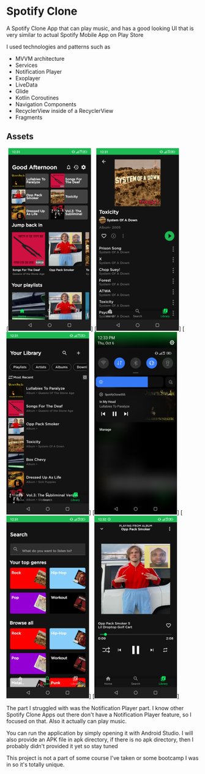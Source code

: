 # **Spotify Clone**

A Spotify Clone App that can play music, and has a good looking UI that is very similar to actual Spotify Mobile App on Play Store

I used technologies and patterns such as

- MVVM architecture
- Services
- Notification Player
- Exoplayer
- LiveData
- Glide
- Kotlin Coroutines
- Navigation Components
- RecyclerView inside of a RecyclerView
- Fragments

## Assets

[<img src="assets/home.png" width="216" height="476"/>]
[<img src="assets/album.png" width="216" height="476"/>]
[<img src="assets/library.png" width="216" height="476"/>]
[<img src="assets/notification.png" width="216" height="476"/>]
[<img src="assets/search.png" width="216" height="476"/>]
[<img src="assets/song.png" width="216" height="476"/>]


The part I struggled with was the Notification Player part. I know other Spotify Clone Apps out there don't have a Notification Player feature, so I focused on that. Also it actually can play music. 

You can run the application by simply opening it with Android Studio. I will also provide an APK file in apk directory, if there is no apk directory, then I probably didn't provided it yet so stay tuned

This project is not a part of some course I've taken or some bootcamp I was in so it's totally unique.